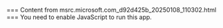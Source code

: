 === Content from msrc.microsoft.com_d92d425b_20250108_110302.html ===
You need to enable JavaScript to run this app.
